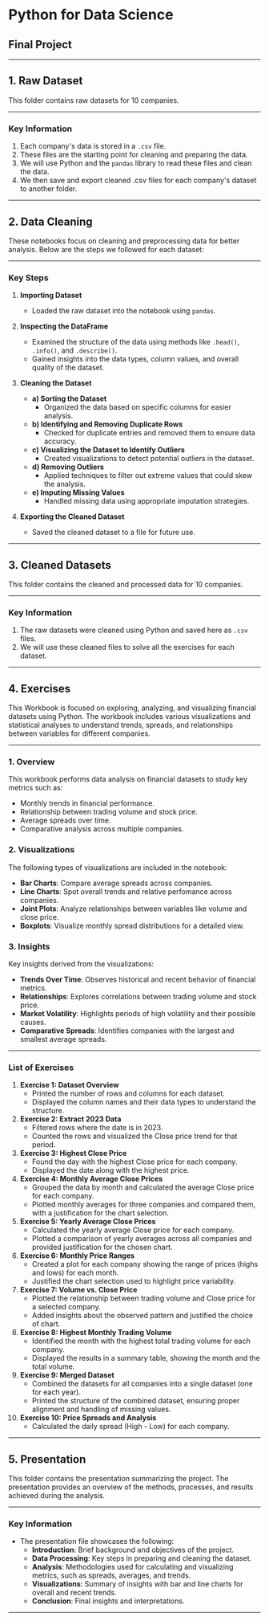# Python for Data Science  
## Final Project  

---

## 1. Raw Dataset  

This folder contains raw datasets for 10 companies.

---

### Key Information

1. Each company's data is stored in a `.csv` file.
2. These files are the starting point for cleaning and preparing the data.
3. We will use Python and the `pandas` library to read these files and clean the data.
4. We then save and export cleaned .csv files for each company's dataset to another folder.

---

## 2. Data Cleaning  

These notebooks focus on cleaning and preprocessing data for better analysis. Below are the steps we followed for each dataset:

---

### Key Steps  

1. **Importing Dataset**  
   - Loaded the raw dataset into the notebook using `pandas`.

2. **Inspecting the DataFrame**  
   - Examined the structure of the data using methods like `.head()`, `.info()`, and `.describe()`.  
   - Gained insights into the data types, column values, and overall quality of the dataset.

3. **Cleaning the Dataset**  
   - **a) Sorting the Dataset**  
     - Organized the data based on specific columns for easier analysis.  
   - **b) Identifying and Removing Duplicate Rows**  
     - Checked for duplicate entries and removed them to ensure data accuracy.  
   - **c) Visualizing the Dataset to Identify Outliers**  
     - Created visualizations to detect potential outliers in the dataset.  
   - **d) Removing Outliers**  
     - Applied techniques to filter out extreme values that could skew the analysis.  
   - **e) Imputing Missing Values**  
     - Handled missing data using appropriate imputation strategies.

4. **Exporting the Cleaned Dataset**  
   - Saved the cleaned dataset to a file for future use.

---

## 3. Cleaned Datasets  

This folder contains the cleaned and processed data for 10 companies.

---

### Key Information

1. The raw datasets were cleaned using Python and saved here as `.csv` files.
2. We will use these cleaned files to solve all the exercises for each dataset.

---

## 4. Exercises  

This Workbook is focused on exploring, analyzing, and visualizing financial datasets using Python. The workbook includes various visualizations and statistical analyses to understand trends, spreads, and relationships between variables for different companies.

---

### **1. Overview**

This workbook performs data analysis on financial datasets to study key metrics such as:
- Monthly trends in financial performance.
- Relationship between trading volume and stock price.
- Average spreads over time.
- Comparative analysis across multiple companies.

### **2. Visualizations**

The following types of visualizations are included in the notebook:

- **Bar Charts**: Compare average spreads across companies.
- **Line Charts**: Spot overall trends and relative perfomance across companies.
- **Joint Plots**: Analyze relationships between variables like volume and close price.
- **Boxplots**: Visualize monthly spread distributions for a detailed view.

### **3. Insights**

Key insights derived from the visualizations:
- **Trends Over Time**: Observes historical and recent behavior of financial metrics.
- **Relationships**: Explores correlations between trading volume and stock price.
- **Market Volatility**: Highlights periods of high volatility and their possible causes.
- **Comparative Spreads**: Identifies companies with the largest and smallest average spreads.
---

### **List of Exercises**

1. **Exercise 1: Dataset Overview**
    - Printed the number of rows and columns for each dataset.
    - Displayed the column names and their data types to understand the structure.
2. **Exercise 2: Extract 2023 Data**
    - Filtered rows where the date is in 2023.
    - Counted the rows and visualized the Close price trend for that period.
3. **Exercise 3: Highest Close Price**
    - Found the day with the highest Close price for each company.
    - Displayed the date along with the highest price.
4. **Exercise 4: Monthly Average Close Prices**
    - Grouped the data by month and calculated the average Close price for each company.
    - Plotted monthly averages for three companies and compared them, with a justification for the chart selection.
5. **Exercise 5: Yearly Average Close Prices**
    - Calculated the yearly average Close price for each company.
    - Plotted a comparison of yearly averages across all companies and provided justification for the chosen chart.
6. **Exercise 6: Monthly Price Ranges**
    - Created a plot for each company showing the range of prices (highs and lows) for each month.
    - Justified the chart selection used to highlight price variability.
7. **Exercise 7: Volume vs. Close Price**
    - Plotted the relationship between trading volume and Close price for a selected company.
    - Added insights about the observed pattern and justified the choice of chart.
8. **Exercise 8: Highest Monthly Trading Volume**
    - Identified the month with the highest total trading volume for each company.
    - Displayed the results in a summary table, showing the month and the total volume.
9. **Exercise 9: Merged Dataset**
    - Combined the datasets for all companies into a single dataset (one for each year).
    - Printed the structure of the combined dataset, ensuring proper alignment and handling of missing values.
10. **Exercise 10: Price Spreads and Analysis**
    - Calculated the daily spread (High - Low) for each company.
---

## 5. Presentation  

This folder contains the presentation summarizing the project.
The presentation provides an overview of the methods, processes, and results achieved during the analysis.

---

### Key Information

- The presentation file showcases the following:
    - **Introduction**: Brief background and objectives of the project.
    - **Data Processing**: Key steps in preparing and cleaning the dataset.
    - **Analysis**: Methodologies used for calculating and visualizing metrics, such as spreads, averages, and trends.
    - **Visualizations**: Summary of insights with bar and line charts for overall and recent trends.
    - **Conclusion**: Final insights and interpretations.
 
---
